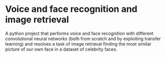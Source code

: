# Voice and face recognition and image retrieval

A python project that performs voice and face recognition with different convolutional neural networks (both from scratch and by exploiting transfer learning) and resolves a task of image retrieval finding the most similar picture of our own face in a dataset of celebrity faces.
